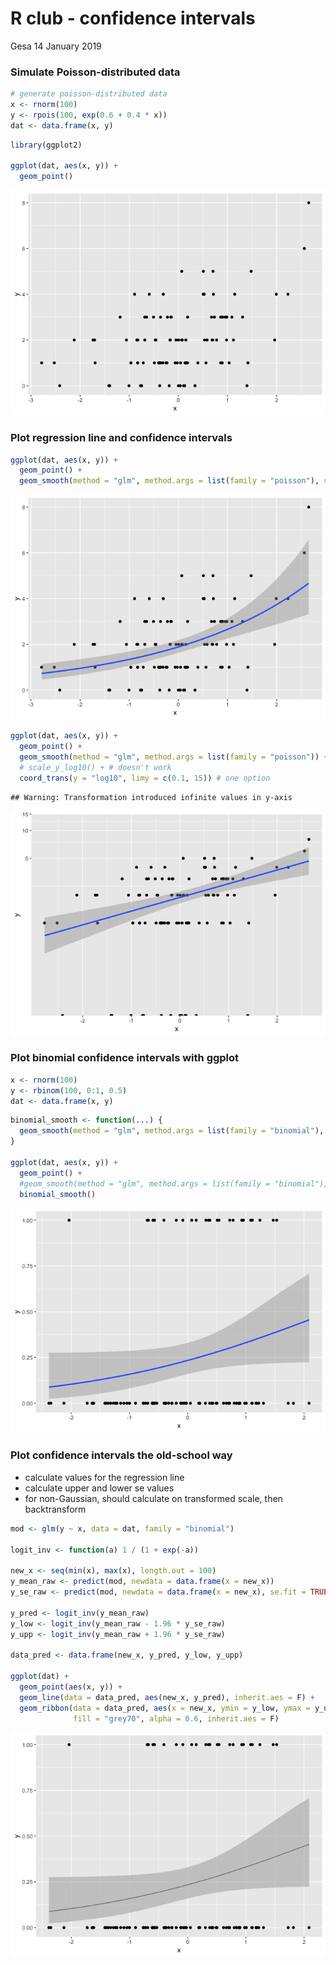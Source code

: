 R club - confidence intervals
================
Gesa
14 January 2019

### Simulate Poisson-distributed data

``` r
# generate poisson-distributed data
x <- rnorm(100)
y <- rpois(100, exp(0.6 + 0.4 * x))
dat <- data.frame(x, y)
```

``` r
library(ggplot2)

ggplot(dat, aes(x, y)) +
  geom_point() 
```

![](img/gesa-confidence-intervals/plot%20data-1.png)

### Plot regression line and confidence intervals

``` r
ggplot(dat, aes(x, y)) +
  geom_point() +
  geom_smooth(method = "glm", method.args = list(family = "poisson"), se = T)
```

![](img/gesa-confidence-intervals/geom_smooth-1.png)

``` r
ggplot(dat, aes(x, y)) +
  geom_point() +
  geom_smooth(method = "glm", method.args = list(family = "poisson")) +
  # scale_y_log10() + # doesn't work
  coord_trans(y = "log10", limy = c(0.1, 15)) # one option
```

    ## Warning: Transformation introduced infinite values in y-axis

![](img/gesa-confidence-intervals/y-axis%20on%20log-scale-1.png)

### Plot binomial confidence intervals with ggplot

``` r
x <- rnorm(100)
y <- rbinom(100, 0:1, 0.5)
dat <- data.frame(x, y)
```

``` r
binomial_smooth <- function(...) {
  geom_smooth(method = "glm", method.args = list(family = "binomial"), ...)
}

ggplot(dat, aes(x, y)) +
  geom_point() +
  #geom_smooth(method = "glm", method.args = list(family = "binomial"), se = T) +
  binomial_smooth()
```

![](img/gesa-confidence-intervals/binomial_smooth-1.png)

### Plot confidence intervals the old-school way

-   calculate values for the regression line
-   calculate upper and lower se values
-   for non-Gaussian, should calculate on transformed scale, then backtransform

``` r
mod <- glm(y ~ x, data = dat, family = "binomial")

logit_inv <- function(a) 1 / (1 + exp(-a))

new_x <- seq(min(x), max(x), length.out = 100)
y_mean_raw <- predict(mod, newdata = data.frame(x = new_x))
y_se_raw <- predict(mod, newdata = data.frame(x = new_x), se.fit = TRUE)$se

y_pred <- logit_inv(y_mean_raw)
y_low <- logit_inv(y_mean_raw - 1.96 * y_se_raw)
y_upp <- logit_inv(y_mean_raw + 1.96 * y_se_raw)

data_pred <- data.frame(new_x, y_pred, y_low, y_upp)

ggplot(dat) +
  geom_point(aes(x, y)) +
  geom_line(data = data_pred, aes(new_x, y_pred), inherit.aes = F) +
  geom_ribbon(data = data_pred, aes(x = new_x, ymin = y_low, ymax = y_upp),
              fill = "grey70", alpha = 0.6, inherit.aes = F)
```

![](img/gesa-confidence-intervals/plot%20without%20geom_smooth-1.png)
